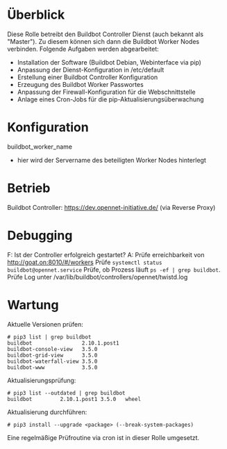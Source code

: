 # Überblick

Diese Rolle betreibt den Buildbot Controller Dienst (auch bekannt als "Master"). Zu diesem können sich
dann die Buildbot Worker Nodes verbinden. Folgende Aufgaben werden abgearbeitet:
* Installation der Software (Buildbot Debian, Webinterface via pip)
* Anpassung der Dienst-Konfiguration in /etc/default
* Erstellung einer Buildbot Controller Konfiguration
* Erzeugung des Buildbot Worker Passwortes
* Anpassung der Firewall-Konfiguration für die Webschnittstelle
* Anlage eines Cron-Jobs für die pip-Aktualisierungsüberwachung

# Konfiguration

buildbot_worker_name
 * hier wird der Servername des beteiligten Worker Nodes hinterlegt

# Betrieb

Buildbot Controller: https://dev.opennet-initiative.de/ (via Reverse Proxy)

# Debugging

F: Ist der Controller erfolgreich gestartet?
A: Prüfe erreichbarkeit von http://goat.on:8010/#/workers
   Prüfe `systemctl status buildbot@opennet.service`
   Prüfe, ob Prozess läuft `ps -ef | grep buildbot`.
   Prüfe Log unter /var/lib/buildbot/controllers/opennet/twistd.log

# Wartung

Aktuelle Versionen prüfen:
```
# pip3 list | grep buildbot
buildbot                2.10.1.post1
buildbot-console-view   3.5.0
buildbot-grid-view      3.5.0
buildbot-waterfall-view 3.5.0
buildbot-www            3.5.0
```

Aktualisierungsprüfung:
```
# pip3 list --outdated | grep buildbot
buildbot         2.10.1.post1 3.5.0   wheel
```

Aktualisierung durchführen:
```
# pip3 install --upgrade <package> (--break-system-packages)
```

Eine regelmäßige Prüfroutine via cron ist in dieser Rolle umgesetzt.
